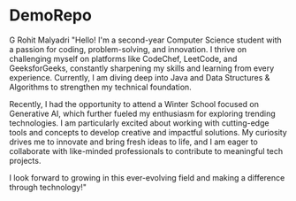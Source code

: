 # DemoRepo
G Rohit Malyadri
"Hello!
I'm a second-year Computer Science student with a passion for coding, problem-solving, and innovation. I thrive on challenging myself on platforms like CodeChef, LeetCode, and GeeksforGeeks, constantly sharpening my skills and learning from every experience. Currently, I am diving deep into Java and Data Structures & Algorithms to strengthen my technical foundation.

Recently, I had the opportunity to attend a Winter School focused on Generative AI, which further fueled my enthusiasm for exploring trending technologies. I am particularly excited about working with cutting-edge tools and concepts to develop creative and impactful solutions. My curiosity drives me to innovate and bring fresh ideas to life, and I am eager to collaborate with like-minded professionals to contribute to meaningful tech projects.

I look forward to growing in this ever-evolving field and making a difference through technology!"

